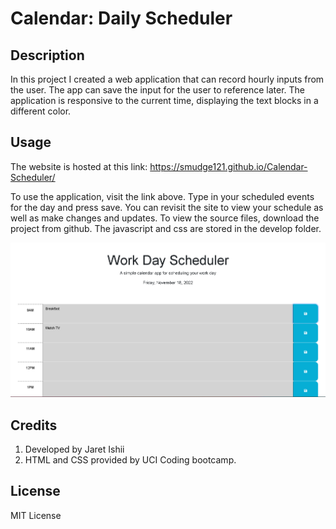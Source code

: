 # Calendar: Daily Scheduler

## Description

In this project I created a web application that can record hourly inputs from the user.  The app can save the input for the user to reference later.  The application is responsive to the current time, displaying the text blocks in a different color.

## Usage

The website is hosted at this link: https://smudge121.github.io/Calendar-Scheduler/ 


To use the application, visit the link above.  Type in your scheduled events for the day and press save.  You can revisit the site to view your schedule as well as make changes and updates.  To view the source files, download the project from github. The javascript and css are stored in the develop folder.


![Screenshot of the Calendar App](./Assets/Screenshot.png)

## Credits

1. Developed by Jaret Ishii
2. HTML and CSS provided by UCI Coding bootcamp.

## License

MIT License